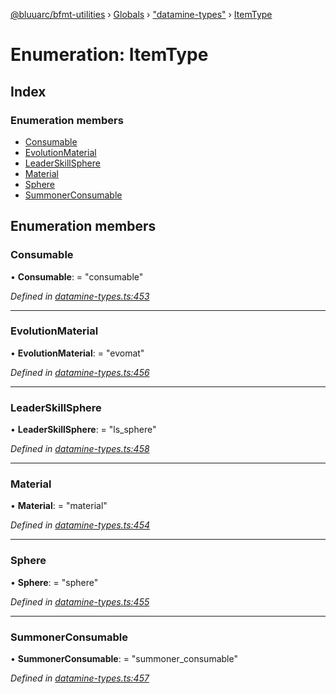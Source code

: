 [@bluuarc/bfmt-utilities](../README.md) › [Globals](../globals.md) › ["datamine-types"](../modules/_datamine_types_.md) › [ItemType](_datamine_types_.itemtype.md)

# Enumeration: ItemType

## Index

### Enumeration members

* [Consumable](_datamine_types_.itemtype.md#consumable)
* [EvolutionMaterial](_datamine_types_.itemtype.md#evolutionmaterial)
* [LeaderSkillSphere](_datamine_types_.itemtype.md#leaderskillsphere)
* [Material](_datamine_types_.itemtype.md#material)
* [Sphere](_datamine_types_.itemtype.md#sphere)
* [SummonerConsumable](_datamine_types_.itemtype.md#summonerconsumable)

## Enumeration members

###  Consumable

• **Consumable**: = "consumable"

*Defined in [datamine-types.ts:453](https://github.com/BluuArc/bfmt-utilities/blob/79f412a/src/datamine-types.ts#L453)*

___

###  EvolutionMaterial

• **EvolutionMaterial**: = "evomat"

*Defined in [datamine-types.ts:456](https://github.com/BluuArc/bfmt-utilities/blob/79f412a/src/datamine-types.ts#L456)*

___

###  LeaderSkillSphere

• **LeaderSkillSphere**: = "ls_sphere"

*Defined in [datamine-types.ts:458](https://github.com/BluuArc/bfmt-utilities/blob/79f412a/src/datamine-types.ts#L458)*

___

###  Material

• **Material**: = "material"

*Defined in [datamine-types.ts:454](https://github.com/BluuArc/bfmt-utilities/blob/79f412a/src/datamine-types.ts#L454)*

___

###  Sphere

• **Sphere**: = "sphere"

*Defined in [datamine-types.ts:455](https://github.com/BluuArc/bfmt-utilities/blob/79f412a/src/datamine-types.ts#L455)*

___

###  SummonerConsumable

• **SummonerConsumable**: = "summoner_consumable"

*Defined in [datamine-types.ts:457](https://github.com/BluuArc/bfmt-utilities/blob/79f412a/src/datamine-types.ts#L457)*
